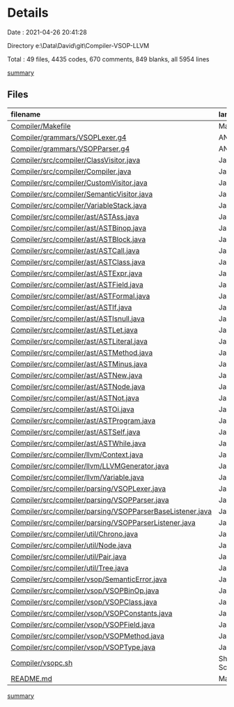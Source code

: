 # Details

Date : 2021-04-26 20:41:28

Directory e:\Data\David\git\Compiler-VSOP-LLVM

Total : 49 files,  4435 codes, 670 comments, 849 blanks, all 5954 lines

[summary](results.md)

## Files
| filename | language | code | comment | blank | total |
| :--- | :--- | ---: | ---: | ---: | ---: |
| [Compiler/Makefile](/Compiler/Makefile) | Makefile | 22 | 0 | 7 | 29 |
| [Compiler/grammars/VSOPLexer.g4](/Compiler/grammars/VSOPLexer.g4) | ANTLR | 156 | 24 | 48 | 228 |
| [Compiler/grammars/VSOPParser.g4](/Compiler/grammars/VSOPParser.g4) | ANTLR | 47 | 0 | 5 | 52 |
| [Compiler/src/compiler/ClassVisitor.java](/Compiler/src/compiler/ClassVisitor.java) | Java | 171 | 8 | 55 | 234 |
| [Compiler/src/compiler/Compiler.java](/Compiler/src/compiler/Compiler.java) | Java | 155 | 35 | 35 | 225 |
| [Compiler/src/compiler/CustomVisitor.java](/Compiler/src/compiler/CustomVisitor.java) | Java | 328 | 0 | 108 | 436 |
| [Compiler/src/compiler/SemanticVisitor.java](/Compiler/src/compiler/SemanticVisitor.java) | Java | 361 | 0 | 113 | 474 |
| [Compiler/src/compiler/VariableStack.java](/Compiler/src/compiler/VariableStack.java) | Java | 34 | 0 | 12 | 46 |
| [Compiler/src/compiler/ast/ASTAss.java](/Compiler/src/compiler/ast/ASTAss.java) | Java | 25 | 0 | 8 | 33 |
| [Compiler/src/compiler/ast/ASTBinop.java](/Compiler/src/compiler/ast/ASTBinop.java) | Java | 30 | 0 | 11 | 41 |
| [Compiler/src/compiler/ast/ASTBlock.java](/Compiler/src/compiler/ast/ASTBlock.java) | Java | 38 | 0 | 14 | 52 |
| [Compiler/src/compiler/ast/ASTCall.java](/Compiler/src/compiler/ast/ASTCall.java) | Java | 46 | 1 | 14 | 61 |
| [Compiler/src/compiler/ast/ASTClass.java](/Compiler/src/compiler/ast/ASTClass.java) | Java | 55 | 0 | 22 | 77 |
| [Compiler/src/compiler/ast/ASTExpr.java](/Compiler/src/compiler/ast/ASTExpr.java) | Java | 8 | 0 | 6 | 14 |
| [Compiler/src/compiler/ast/ASTField.java](/Compiler/src/compiler/ast/ASTField.java) | Java | 27 | 0 | 13 | 40 |
| [Compiler/src/compiler/ast/ASTFormal.java](/Compiler/src/compiler/ast/ASTFormal.java) | Java | 22 | 0 | 9 | 31 |
| [Compiler/src/compiler/ast/ASTIf.java](/Compiler/src/compiler/ast/ASTIf.java) | Java | 36 | 1 | 13 | 50 |
| [Compiler/src/compiler/ast/ASTIsnull.java](/Compiler/src/compiler/ast/ASTIsnull.java) | Java | 19 | 1 | 9 | 29 |
| [Compiler/src/compiler/ast/ASTLet.java](/Compiler/src/compiler/ast/ASTLet.java) | Java | 34 | 0 | 11 | 45 |
| [Compiler/src/compiler/ast/ASTLiteral.java](/Compiler/src/compiler/ast/ASTLiteral.java) | Java | 21 | 1 | 8 | 30 |
| [Compiler/src/compiler/ast/ASTMethod.java](/Compiler/src/compiler/ast/ASTMethod.java) | Java | 47 | 0 | 21 | 68 |
| [Compiler/src/compiler/ast/ASTMinus.java](/Compiler/src/compiler/ast/ASTMinus.java) | Java | 19 | 0 | 8 | 27 |
| [Compiler/src/compiler/ast/ASTNew.java](/Compiler/src/compiler/ast/ASTNew.java) | Java | 20 | 0 | 8 | 28 |
| [Compiler/src/compiler/ast/ASTNode.java](/Compiler/src/compiler/ast/ASTNode.java) | Java | 17 | 0 | 9 | 26 |
| [Compiler/src/compiler/ast/ASTNot.java](/Compiler/src/compiler/ast/ASTNot.java) | Java | 22 | 1 | 9 | 32 |
| [Compiler/src/compiler/ast/ASTOi.java](/Compiler/src/compiler/ast/ASTOi.java) | Java | 21 | 0 | 9 | 30 |
| [Compiler/src/compiler/ast/ASTProgram.java](/Compiler/src/compiler/ast/ASTProgram.java) | Java | 28 | 1 | 9 | 38 |
| [Compiler/src/compiler/ast/ASTSelf.java](/Compiler/src/compiler/ast/ASTSelf.java) | Java | 15 | 1 | 8 | 24 |
| [Compiler/src/compiler/ast/ASTWhile.java](/Compiler/src/compiler/ast/ASTWhile.java) | Java | 27 | 0 | 9 | 36 |
| [Compiler/src/compiler/llvm/Context.java](/Compiler/src/compiler/llvm/Context.java) | Java | 11 | 0 | 6 | 17 |
| [Compiler/src/compiler/llvm/LLVMGenerator.java](/Compiler/src/compiler/llvm/LLVMGenerator.java) | Java | 18 | 0 | 7 | 25 |
| [Compiler/src/compiler/llvm/Variable.java](/Compiler/src/compiler/llvm/Variable.java) | Java | 12 | 0 | 4 | 16 |
| [Compiler/src/compiler/parsing/VSOPLexer.java](/Compiler/src/compiler/parsing/VSOPLexer.java) | Java | 469 | 4 | 52 | 525 |
| [Compiler/src/compiler/parsing/VSOPParser.java](/Compiler/src/compiler/parsing/VSOPParser.java) | Java | 1,597 | 4 | 50 | 1,651 |
| [Compiler/src/compiler/parsing/VSOPParserBaseListener.java](/Compiler/src/compiler/parsing/VSOPParserBaseListener.java) | Java | 68 | 316 | 4 | 388 |
| [Compiler/src/compiler/parsing/VSOPParserListener.java](/Compiler/src/compiler/parsing/VSOPParserListener.java) | Java | 62 | 271 | 2 | 335 |
| [Compiler/src/compiler/util/Chrono.java](/Compiler/src/compiler/util/Chrono.java) | Java | 22 | 0 | 8 | 30 |
| [Compiler/src/compiler/util/Node.java](/Compiler/src/compiler/util/Node.java) | Java | 10 | 0 | 4 | 14 |
| [Compiler/src/compiler/util/Pair.java](/Compiler/src/compiler/util/Pair.java) | Java | 9 | 0 | 4 | 13 |
| [Compiler/src/compiler/util/Tree.java](/Compiler/src/compiler/util/Tree.java) | Java | 18 | 0 | 7 | 25 |
| [Compiler/src/compiler/vsop/SemanticError.java](/Compiler/src/compiler/vsop/SemanticError.java) | Java | 35 | 0 | 12 | 47 |
| [Compiler/src/compiler/vsop/VSOPBinOp.java](/Compiler/src/compiler/vsop/VSOPBinOp.java) | Java | 11 | 0 | 3 | 14 |
| [Compiler/src/compiler/vsop/VSOPClass.java](/Compiler/src/compiler/vsop/VSOPClass.java) | Java | 104 | 0 | 34 | 138 |
| [Compiler/src/compiler/vsop/VSOPConstants.java](/Compiler/src/compiler/vsop/VSOPConstants.java) | Java | 43 | 0 | 11 | 54 |
| [Compiler/src/compiler/vsop/VSOPField.java](/Compiler/src/compiler/vsop/VSOPField.java) | Java | 44 | 0 | 10 | 54 |
| [Compiler/src/compiler/vsop/VSOPMethod.java](/Compiler/src/compiler/vsop/VSOPMethod.java) | Java | 18 | 0 | 8 | 26 |
| [Compiler/src/compiler/vsop/VSOPType.java](/Compiler/src/compiler/vsop/VSOPType.java) | Java | 12 | 0 | 4 | 16 |
| [Compiler/vsopc.sh](/Compiler/vsopc.sh) | Shell Script | 3 | 1 | 2 | 6 |
| [README.md](/README.md) | Markdown | 18 | 0 | 6 | 24 |

[summary](results.md)